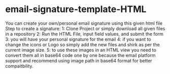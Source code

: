 # email-signature-template-HTML

You can create your own/personal email signature using this given html file 
Step to create a signature:
  1: Clone Project or simply download all given files in a repository
  2: Run the HTML File, input field values, and submit the form
  3: you will have your personal signature for the email
  4: if you want to change the icons or Logo so simply add the new files and shirk as per the current image size.
  5: to use these images in an HTML view you need to convert them all in base64 code one by one 
     because the email platform support and recommend using image path in base64 format for better compaitbility.   
